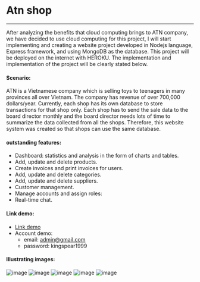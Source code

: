 # Atn shop
----------------

After analyzing the benefits that cloud computing brings to ATN company, we have decided to use cloud computing for this project, I will start implementing and creating a website project developed in Nodejs language, Express framework, and using MongoDB as the database. This project will be deployed on the internet with HEROKU. The implementation and implementation of the project will be clearly stated below.
#### Scenario:
ATN is a Vietnamese company which is selling toys to teenagers in many provinces all over Vietnam. The company has revenue of over 700,000 dollars/year. Currently, each shop has its own database to store transactions for that shop only. Each shop has to send the sale data to the board director monthly and the board director needs lots of time to summarize the data collected from all the shops. Therefore, this website system was created so that shops can use the same database. 
#### outstanding features:
- Dashboard: statistics and analysis in the form of charts and tables.
- Add, update and delete products.
- Create invoices and print invoices for users.
- Add, update and delete categories.
- Add, update and delete suppliers.
- Customer management.
- Manage accounts and assign roles:
- Real-time chat.
#### Link demo:
- <a href="https://atnshop2.herokuapp.com/">Link demo</a>
- Account demo:
  - email: admin@gmail.com
  - password: kingspear1999
#### Illustrating images:
![image](https://user-images.githubusercontent.com/84957563/170856731-a2d4e1f5-9ce1-41a5-b2c6-6356b5a9713e.png)
![image](https://user-images.githubusercontent.com/84957563/170856487-2064d2dd-4f1b-458f-9b61-40a2cd72bfea.png)
![image](https://user-images.githubusercontent.com/84957563/170856493-157caebf-066d-49f1-b8d3-f912760b1319.png)
![image](https://user-images.githubusercontent.com/84957563/170856513-a978777f-4051-4490-88bc-bb53d50d3175.png)
![image](https://user-images.githubusercontent.com/84957563/170857233-ea5053d2-f978-4cb4-8d07-b73e90d2858f.png)
